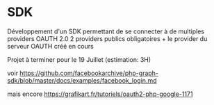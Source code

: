 # SDK

Développement d'un SDK permettant de se connecter à de multiples providers OAUTH 2.0
2 providers publics obligatoires + le provider du serveur OAUTH créé en cours

Projet à terminer pour le 19 Juillet (estimation: 3H)

voir https://github.com/facebookarchive/php-graph-sdk/blob/master/docs/examples/facebook_login.md

mais encore https://grafikart.fr/tutoriels/oauth2-php-google-1171 